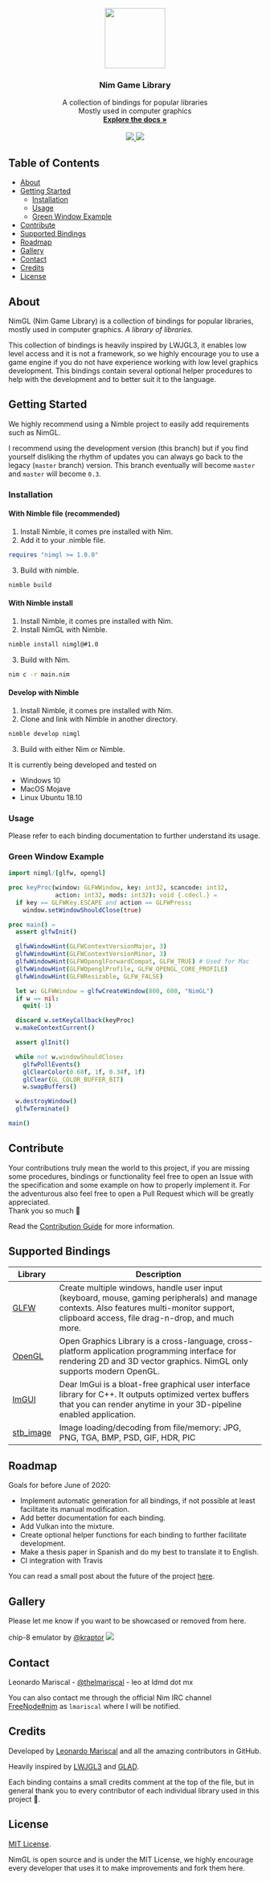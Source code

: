 <p align="center">
  <a href="https://nimgl.dev/">
    <img width="120" height="120" src="https://nimgl.dev/media/logo.png">
  </a>
</p>

<h3 align="center">Nim Game Library</h3>


<p align="center">
  A collection of bindings for popular libraries<br/>
  Mostly used in computer graphics
  <br/>
  <a href="https://nimgl.dev/docs/"><strong>Explore the docs »</strong></a>
  <br/>
  <br/>
  <a href="https://choosealicense.com/licenses/mit">
    <img src="https://img.shields.io/badge/license-MIT-blue.svg?style=flat-square">
  </a>
  <a href="https://github.com/nimgl/nimgl/graphs/contributors">
   <img src="https://img.shields.io/github/contributors/nimgl/nimgl.svg?color=orange&style=flat-square">
  </a>
</p>

## Table of Contents

- [About](#about)
- [Getting Started](#getting-started)
  - [Installation](#installation)
  - [Usage](#usage)
  - [Green Window Example](#green-window-example)
- [Contribute](#contribute)
- [Supported Bindings](#supported-bindings)
- [Roadmap](#roadmap)
- [Gallery](#gallery)
- [Contact](#contact)
- [Credits](#credits)
- [License](#license)

## About

NimGL (Nim Game Library) is a collection of bindings for popular libraries,
mostly used in computer graphics. *A library of libraries.*

This collection of bindings is heavily inspired by LWJGL3, it enables low level
access and it is not a framework, so we highly encourage you to use a game
engine if you do not have experience working with low level graphics
development. This bindings contain several optional helper procedures to help
with the development and to better suit it to the language.

## Getting Started

We highly recommend using a Nimble project to easily add requirements such as
NimGL.

I recommend using the development version (this branch) but if you find yourself
disliking the rhythm of updates you can always go back to the legacy (`master`
branch) version. This branch eventually will become `master` and `master` will
become `0.3`.

### Installation

#### With Nimble file (recommended)

1. Install Nimble, it comes pre installed with Nim.
2. Add it to your .nimble file.
```nim
requires "nimgl >= 1.0.0"
```
3. Build with nimble.
```sh
nimble build
```

#### With Nimble install

1. Install Nimble, it comes pre installed with Nim.
2. Install NimGL with Nimble.
```sh
nimble install nimgl@#1.0
```
3. Build with Nim.
```sh
nim c -r main.nim
```

#### Develop with Nimble

1. Install Nimble, it comes pre installed with Nim.
2. Clone and link with Nimble in another directory.
```sh
nimble develop nimgl
```
3. Build with either Nim or Nimble.


It is currently being developed and tested on

- Windows 10
- MacOS Mojave
- Linux Ubuntu 18.10

### Usage

Please refer to each binding documentation to further understand its usage.

### Green Window Example
```nim
import nimgl/[glfw, opengl]

proc keyProc(window: GLFWWindow, key: int32, scancode: int32,
             action: int32, mods: int32): void {.cdecl.} =
  if key == GLFWKey.ESCAPE and action == GLFWPress:
    window.setWindowShouldClose(true)

proc main() =
  assert glfwInit()

  glfwWindowHint(GLFWContextVersionMajor, 3)
  glfwWindowHint(GLFWContextVersionMinor, 3)
  glfwWindowHint(GLFWOpenglForwardCompat, GLFW_TRUE) # Used for Mac
  glfwWindowHint(GLFWOpenglProfile, GLFW_OPENGL_CORE_PROFILE)
  glfwWindowHint(GLFWResizable, GLFW_FALSE)

  let w: GLFWWindow = glfwCreateWindow(800, 600, "NimGL")
  if w == nil:
    quit(-1)

  discard w.setKeyCallback(keyProc)
  w.makeContextCurrent()

  assert glInit()

  while not w.windowShouldClose:
    glfwPollEvents()
    glClearColor(0.68f, 1f, 0.34f, 1f)
    glClear(GL_COLOR_BUFFER_BIT)
    w.swapBuffers()

  w.destroyWindow()
  glfwTerminate()

main()
```

## Contribute

Your contributions truly mean the world to this project, if you are missing some
procedures, bindings or functionality feel free to open an Issue with the
specification and some example on how to properly implement it.  For the
adventurous also feel free to open a Pull Request which will be greatly
appreciated.  
Thank you so much :tada:

Read the [Contribution Guide](CONTRIBUTING.md) for more information.

## Supported Bindings

| Library              | Description                                                                                                                                                                                   |
|----------------------|-----------------------------------------------------------------------------------------------------------------------------------------------------------------------------------------------|
| [GLFW][glfw-url]     | Create multiple windows, handle user input (keyboard, mouse, gaming peripherals) and manage contexts. Also features multi-monitor support, clipboard access, file drag-n-drop, and much more. |
| [OpenGL][opengl-url] | Open Graphics Library is a cross-language, cross-platform application programming interface for rendering 2D and 3D vector graphics. NimGL only supports modern OpenGL.                       |
| [ImGUI][imgui-url]   | Dear ImGui is a bloat-free graphical user interface library for C++. It outputs optimized vertex buffers that you can render anytime in your 3D-pipeline enabled application.                 |
| [stb_image][stb-url] | Image loading/decoding from file/memory: JPG, PNG, TGA, BMP, PSD, GIF, HDR, PIC                                                                                                               |

## Roadmap

Goals for before June of 2020:

- Implement automatic generation for all bindings, if not possible at least
  facilitate its manual modification.
- Add better documentation for each binding.
- Add Vulkan into the mixture.
- Create optional helper functions for each binding to further facilitate
  development.
- Make a thesis paper in Spanish and do my best to translate it to English.
- CI integration with Travis

You can read a small post about the future of the project
[here](https://notes.ldmd.mx/nimgl_1.0.html).

## Gallery

Please let me know if you want to be showcased or removed from here.

chip-8 emulator by [@kraptor](https://github.com/kraptor)
<img src="https://user-images.githubusercontent.com/7249728/60570947-e6787f80-9d72-11e9-8b26-d189f44b1256.gif">

## Contact

Leonardo Mariscal - [@thelmariscal](https://twitter.com/thelmariscal) - leo at
ldmd dot mx

You can also contact me through the official Nim IRC channel
[FreeNode#nim](irc://freenode.net/nim) as `lmariscal` where I will be notified.

## Credits

Developed by [Leonardo Mariscal](https://www.ldmd.mx) and all the amazing
contributors in GitHub.

Heavily inspired by [LWJGL3](https://github.com/LWJGL/lwjgl3) and
[GLAD](https://github.com/Dav1dde/glad).

Each binding contains a small credits comment at the top of the file, but in
general thank you to every contributor of each individual library used in this
project :rose:.

## License

[MIT License](https://choosealicense.com/licenses/mit).

NimGL is open source and is under the MIT License, we highly encourage every
developer that uses it to make improvements and fork them here.

<!-- MARKDOWN LINKS -->
[glfw-url]: https://glfw.org/
[opengl-url]: https://www.khronos.org/opengl/
[imgui-url]: https://github.com/ocornut/imgui
[stb-url]: https://github.com/nothings/stb#stb
